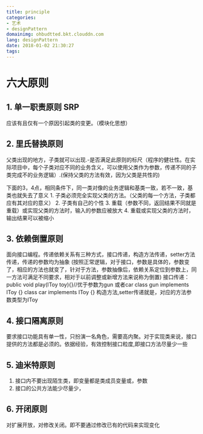 ```yaml
---
title: principle
categories: 
- 艺术
- designPattern
domainimg: ohbudtted.bkt.clouddn.com
lang: designPattern
date: 2018-01-02 21:30:27
tags:
---
```

# 六大原则
## 1. <b>单一职责原则 SRP</b>
   应该有且仅有一个原因引起类的变更。（模块化思想） 

## 2. <b>里氏替换原则</b>
   父类出现的地方，子类就可以出现.-是否满足此原则的标尺（程序的健壮性。在实际项目中，每个子类对应不同的业务含义，可以使用父类作为参数，传递不同的子类完成不的业务逻辑）.(保持父类的方法有效，因为父类是共性的)
<!-- more -->
   下面的3，4点，相同条件下，同一类对像的业务逻辑和基类一致，若不一致，基类也就失去了意义
		1. 子类必须完全实现父类的方法。（父类的每一个方法，子类都应有其对应的意义）
		2. 子类有自己的个性
		3. 重载（参数不同，返回结果不同就是重载）或实现父类的方法时，输入的参数应被放大
		4. 重载或实现父类的方法时，输出结果可以被缩小
## 3. <b>依赖倒置原则</b>
   面向接口编程。传递依赖关系有三种方式，接口传递，构造方法传递，setter方法传递，传递的参数均为抽象
   (按照正常逻辑，对于接口，参数是具体的，参数变了，相应的方法也就变了，针对于方法，参数抽像后，依赖关系定位到参数上，同一方法可满足不同要求，相对于以前调整或新增方法来说称为倒置)
		接口传递：
               public void play(IToy toy){}//优于参数为gun 或者car
               class gun implements IToy {}
               class car implements IToy {}
        构造方法,setter传递就是，对应的方法参数类型为IToy

## 4. <b>接口隔离原则</b>
   要求接口功能具有单一性，只扮演一名角色，需要高内聚。对于实现类来说，接口提供的方法都是必须的。依据经验，有效控制接口粒度,即接口方法尽量少一些
## 5. <b>迪米特原则</b>
   1. 接口内不要出现陌生类，即变量都是类成员变量或，参数
   2. 接口的公共方法能少尽量少，

## 6. <b>开闭原则</b>
   对扩展开放，对修改关闭。即不要通过修改已有的代码来实现变化